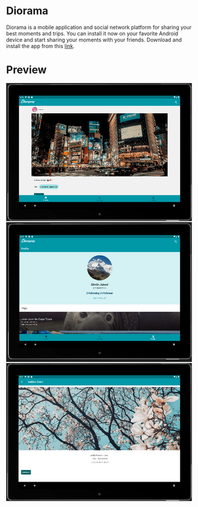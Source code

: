 # Diorama
Diorama is a mobile application and social network platform for sharing your best moments and trips. You can install it now on your favorite Android device and start sharing your moments with your friends. Download and install the app from this [link](https://drive.google.com/file/d/1QSsAeYHfEuOIkIfhgxJBjifQ-v4v9sXg/view?usp=sharing).

# Preview
![timeline](img/timeline.png)
![profile](img/profile.png)
![trip](img/trip.png)
